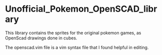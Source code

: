# Unofficial_Pokemon_OpenSCAD_library

This library contains the sprites for the original pokemon games, as OpenScad drawings done in cubes.

The openscad.vim file is a vim syntax file that I found helpful in editing.
